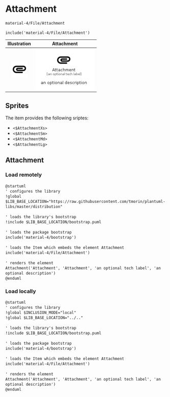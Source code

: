 # Attachment


```text
material-4/File/Attachment
```

```text
include('material-4/File/Attachment')
```



| Illustration | Attachment |
| :---: | :---: |
| ![illustration for Illustration](../../material-4/File/Attachment.png) | ![illustration for Attachment](../../material-4/File/Attachment.Local.png) |



## Sprites
The item provides the following sriptes:

- `<$AttachmentXs>`
- `<$AttachmentSm>`
- `<$AttachmentMd>`
- `<$AttachmentLg>`





## Attachment

### Load remotely
```plantuml
@startuml
' configures the library
!global $LIB_BASE_LOCATION="https://raw.githubusercontent.com/tmorin/plantuml-libs/master/distribution"

' loads the library's bootstrap
!include $LIB_BASE_LOCATION/bootstrap.puml

' loads the package bootstrap
include('material-4/bootstrap')

' loads the Item which embeds the element Attachment
include('material-4/File/Attachment')

' renders the element
Attachment('Attachment', 'Attachment', 'an optional tech label', 'an optional description')
@enduml
```

### Load locally
```plantuml
@startuml
' configures the library
!global $INCLUSION_MODE="local"
!global $LIB_BASE_LOCATION="../.."

' loads the library's bootstrap
!include $LIB_BASE_LOCATION/bootstrap.puml

' loads the package bootstrap
include('material-4/bootstrap')

' loads the Item which embeds the element Attachment
include('material-4/File/Attachment')

' renders the element
Attachment('Attachment', 'Attachment', 'an optional tech label', 'an optional description')
@enduml
```

